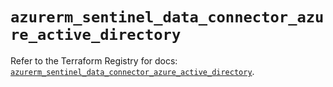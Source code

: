 # `azurerm_sentinel_data_connector_azure_active_directory`

Refer to the Terraform Registry for docs: [`azurerm_sentinel_data_connector_azure_active_directory`](https://registry.terraform.io/providers/hashicorp/azurerm/4.39.0/docs/resources/sentinel_data_connector_azure_active_directory).
